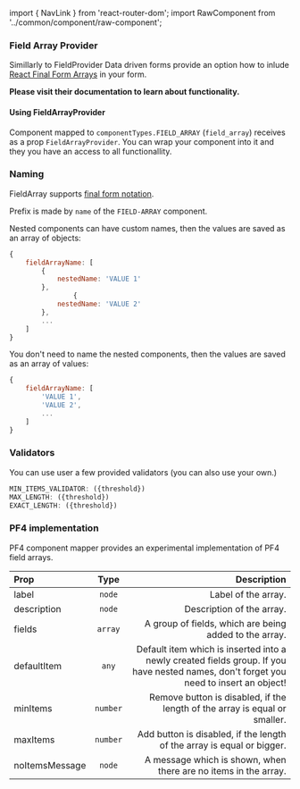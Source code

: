 import { NavLink } from 'react-router-dom';
import RawComponent from '../common/component/raw-component';

### Field Array Provider

Simillarly to <NavLink to='/renderer/field-provider'>FieldProvider</NavLink> Data driven forms provide an option how to inlude <a href='https://github.com/final-form/react-final-form-arrays'>React Final Form Arrays</a> in your form.

<b>Please visit their documentation to learn about functionality.</b>

#### Using FieldArrayProvider

Component mapped to `componentTypes.FIELD_ARRAY` (`field_array`) receives as a prop `FieldArrayProvider`. You can wrap your component into it and they you have an access to all functionallity.

<RawComponent source="field-array/form-fields-mapper" />

### Naming

FieldArray supports [final form notation](https://final-form.org/docs/final-form/field-names).

Prefix is made by `name` of the `FIELD-ARRAY` component.

Nested components can have custom names, then the values are saved as an array of objects:

```jsx
{
    fieldArrayName: [
        {
            nestedName: 'VALUE 1'
        },
                {
            nestedName: 'VALUE 2'
        },
        ...
    ]
}
```

You don't need to name the nested components, then the values are saved as an array of values:

```jsx
{
    fieldArrayName: [
        'VALUE 1',
        'VALUE 2',
        ...
    ]
}
```

### Validators

You can use user a few provided validators (you can also use your <NavLink to='/renderer/validators'>own</NavLink>.)

```jsx
MIN_ITEMS_VALIDATOR: ({threshold})
MAX_LENGTH: ({threshold})
EXACT_LENGTH: ({threshold})
```


### PF4 implementation

PF4 component mapper provides an experimental implementation of PF4 field arrays.

|Prop|Type|Description|
|:---|:--:|----------:|
|label|`node`|Label of the array.|
|description|`node`|Description of the array.|
|fields|`array`|A group of fields, which are being added to the array.|
|defaultItem|`any`|Default item which is inserted into a newly created fields group. If you have nested names, don't forget you need to insert an object!|
|minItems|`number`|Remove button is disabled, if the length of the array is equal or smaller.|
|maxItems|`number`|Add button is disabled, if the length of the array is equal or bigger.|
|noItemsMessage|`node`|A message which is shown, when there are no items in the array.|

<RawComponent source="field-array/pf4-demo" />
